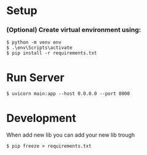 # Setup

### (Optional) Create virtual environment using:

```
$ python -m venv env
$ .\env\Scripts\activate
$ pip install -r requirements.txt
```
    
# Run Server

```
$ uvicorn main:app --host 0.0.0.0 --port 8000
```

# Development
When add new lib you can add your new lib trough

```
$ pip freeze > requirements.txt 
```